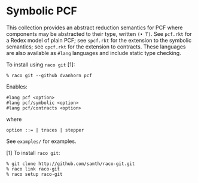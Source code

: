 Symbolic PCF
============

This collection provides an abstract reduction semantics for PCF where
components may be abstracted to their type, written `(• T)`.  See
`pcf.rkt` for a Redex model of plain PCF; see `spcf.rkt` for the
extension to the symbolic semantics; see `cpcf.rkt` for the extension
to contracts.  These languages are also available as `#lang`
languages and include static type checking.

To install using `raco git` [1]:

   `% raco git --github dvanhorn pcf`

Enables:

```
#lang pcf <option>
#lang pcf/symbolic <option>
#lang pcf/contracts <option>
```

where

`option ::=
        | traces
        | stepper`

See `examples/` for examples.

[1] To install `raco git`:

```
% git clone http://github.com/samth/raco-git.git
% raco link raco-git
% raco setup raco-git
```